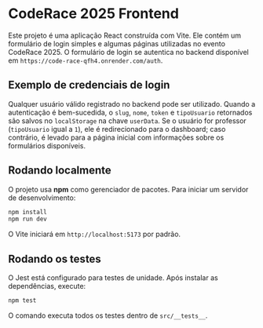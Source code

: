 # CodeRace 2025 Frontend

Este projeto é uma aplicação React construída com Vite. Ele contém um formulário de login simples e algumas páginas utilizadas no evento CodeRace 2025. O formulário de login se autentica no backend disponível em `https://code-race-qfh4.onrender.com/auth`.

## Exemplo de credenciais de login

Qualquer usuário válido registrado no backend pode ser utilizado. Quando a autenticação é bem-sucedida, o `slug`, `nome`, `token` e `tipoUsuario` retornados são salvos no `localStorage` na chave `userData`. Se o usuário for professor (`tipoUsuario` igual a `1`), ele é redirecionado para o dashboard; caso contrário, é levado para a página inicial com informações sobre os formulários disponíveis.

## Rodando localmente

O projeto usa **npm** como gerenciador de pacotes. Para iniciar um servidor de desenvolvimento:

```bash
npm install
npm run dev
```

O Vite iniciará em `http://localhost:5173` por padrão.

## Rodando os testes

O Jest está configurado para testes de unidade. Após instalar as dependências, execute:

```bash
npm test
```

O comando executa todos os testes dentro de `src/__tests__`.

